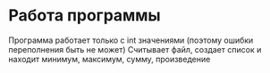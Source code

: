 # Работа программы
Программа работает только с int значениями (поэтому ошибки переполнения быть не может)
Считывает файл, создает список и находит минимум, максимум, сумму, произведение 
